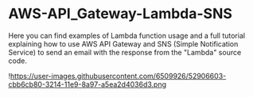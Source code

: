 # AWS-API_Gateway-Lambda-SNS

Here you can find examples of Lambda function usage and a full tutorial explaining how to use AWS API Gateway and SNS (Simple Notification Service) to send an email with the response from the "Lambda" source code.

!https://user-images.githubusercontent.com/6509926/52906603-cbb6cb80-3214-11e9-8a97-a5ea2d4036d3.png
